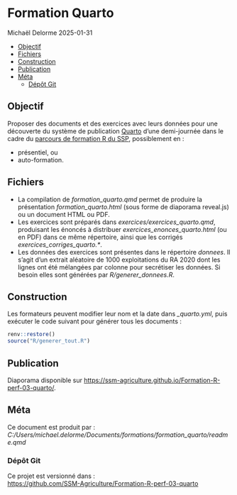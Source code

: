 # Formation Quarto
Michaël Delorme
2025-01-31

- [Objectif](#objectif)
- [Fichiers](#fichiers)
- [Construction](#construction)
- [Publication](#publication)
- [Méta](#méta)
  - [Dépôt Git](#dépôt-git)

## Objectif

Proposer des documents et des exercices avec leurs données pour une
découverte du système de publication [Quarto](https://quarto.org/) d’une
demi-journée dans le cadre du [parcours de formation R du
SSP](https://orion.agriculture/confluence/display/CER/Formation+R_Ressources),
possiblement en :

- présentiel, ou
- auto-formation.

## Fichiers

- La compilation de *formation_quarto.qmd* permet de produire la
  présentation *formation_quarto.html* (sous forme de diaporama
  reveal.js) ou un document HTML ou PDF.
- Les exercices sont préparés dans *exercices/exercices_quarto.qmd*,
  produisant les énoncés à distribuer *exercices_enonces_quarto.html*
  (ou en PDF) dans ce même répertoire, ainsi que les corrigés
  *exercices_corriges_quarto.\**.
- Les données des exercices sont présentes dans le répertoire *donnees*.
  Il s’agit d’un extrait aléatoire de 1000 exploitations du RA 2020 dont
  les lignes ont été mélangées par colonne pour secrétiser les données.
  Si besoin elles sont générées par *R/generer_donnees.R*.

## Construction

Les formateurs peuvent modifier leur nom et la date dans *\_quarto.yml*,
puis exécuter le code suivant pour générer tous les documents :

``` r
renv::restore()
source("R/generer_tout.R")
```

## Publication

Diaporama disponible sur
<https://ssm-agriculture.github.io/Formation-R-perf-03-quarto/>.

## Méta

Ce document est produit par :  
*C:/Users/michael.delorme/Documents/formations/formation_quarto/readme.qmd*

### Dépôt Git

Ce projet est versionné dans :  
<https://github.com/SSM-Agriculture/Formation-R-perf-03-quarto>
